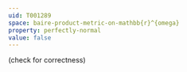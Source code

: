 ```yaml
---
uid: T001289
space: baire-product-metric-on-mathbb{r}^{omega}
property: perfectly-normal
value: false
---
```

(check for correctness)

